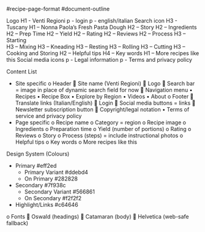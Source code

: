 #recipe-page-format
#document-outline

Logo
H1 - Venti Regioni
    p - login
    p - english/italian
    Search icon
        H3 - Tuscany
H1 – Nonna Paola’s Fresh Pasta Dough
    H2 – Story
    H2 – Ingredients 
    H2 – Prep Time 
    H2 – Yield 
    H2 – Rating 
    H2 – Reviews 
    H2 – Process 
        H3 – Starting    
        H3 – Mixing 
        H3 – Kneading 
        H3 – Resting 
        H3 – Rolling 
        H3 – Cutting 
        H3 – Cooking and Storing 
H2 – Helpful tips 
		    H4 – Key words
H1 – More recipes like this 
    Social media icons
    p - Legal information
    p - Terms and privacy policy 

Content List
-	Site specific 
    o	Header 
        	Site name (Venti Regioni)
        	Logo 
        	Search bar = image in place of dynamic search field for now
        	Navigation menu 
            •	Recipes 
            •	Recipe Box 
            •	Explore by Region 
            •	Videos 
            •	About 
            o	Footer 
        	Translate links (Italian/English)
        	Login 
        	Social media buttons = links
        	Newsletter subscription button
        	Copyright/legal notation 
            •	Terms of service and privacy policy 
-	Page specific 
    o	Recipe name 
    o	Category = region 
    o	Recipe image
    o	Ingredients
    o	Preparation time 
    o	Yield (number of portions)
    o	Rating
    o	Reviews 
    o	Story 
    o	Process (steps) = include instructional photos 
    o	Helpful tips
    o	Key words
    o	More recipes like this 

Design System (Colours)
- Primary #eff2ed
    - Primary Variant #ddebd4
    - On Primary #282828
- Secondary #7f938c
    - Secondary Variant #566861
    - On Secondary #f2f2f2
- Highlight/Links #c64646
 
o	Fonts
    	Oswald (headings)
    	Catamaran (body)
    	Helvetica (web-safe fallback)
